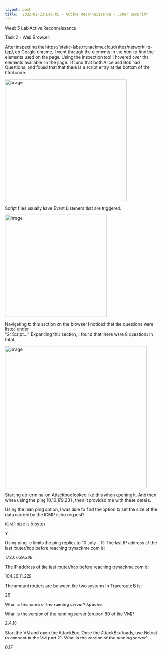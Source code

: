 ```yaml
---
layout: post
title:  2022-02-23-Lab 05 - Active Reconnaissance - Cyber_Security
---
```

Week 5 Lab
Active Reconnaissance

Task 2 - Web Browser:

After inspecting the https://static-labs.tryhackme.cloud/sites/networking-tcp/, on Google chrome, I went through the elements in the html to find the elements used on the page. Using the inspection tool   I hovered over the elements available on the page. I found that both Alice and Bob had Questions,  and found that that there is a script entry at the bottom of the html code.

 <img width="402" alt="image" src="https://user-images.githubusercontent.com/98490306/156907322-78a131e5-f22b-4125-a250-605b16cfe520.png">



Script files usually have Event Listeners that are triggered. 

<img width="337" alt="image" src="https://user-images.githubusercontent.com/98490306/156907330-c714b737-acbf-4e27-9006-684f0791d811.png">

 

Navigating to this section on the browser I noticed that the questions were listed under  
“2: Script…”. Expanding this section, I found that there were 8 questions in total.


<img width="468" alt="image" src="https://user-images.githubusercontent.com/98490306/156907333-bf8ac914-6c0f-4b32-a79f-4b57feafe2a0.png">



Starting up terminal on Attackbox looked like this when opening it. And then when using the ping 10.10.179.231 , then it provided me with these details.


Using the man ping option, I was able to find the option to set the size of the data carried by the ICMP echo request?

ICMP size is 8 bytes

Y

Using ping -c limits the ping replies to 10 only – 10
The last IP address of the last router/hop before reaching tryhackme.com is:

172.67.69.208

The IP address of the last router/hop before reaching tryhackme.com is:

104.26.11.229


The amount routers are between the two systems In Traceroute B is:

26

What is the name of the running server?
Apache


What is the version of the running server (on port 80 of the VM)?

2.4.10

Start the VM and open the AttackBox. Once the AttackBox loads, use Netcat to connect to the VM port 21. What is the version of the running server?


0.17
